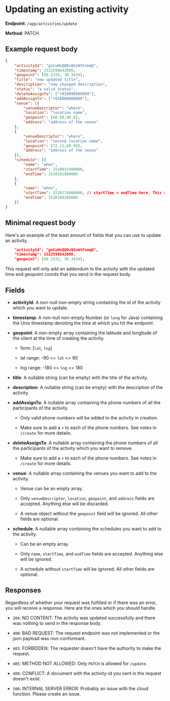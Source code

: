 # Updating an existing activity

**Endpoint**: `/app/activities/update`

**Method**: PATCH

## Example request body

```json
{
    "activityId": "gnCuHnQQOvQGsWtFxmqQ",
    "timestamp": 1522598642000,
    "geopoint": [80.2333, 30.3434],
    "title": "new updated title",
    "description": "new changed description",
    "status": "a valid status",
    "deleteAssignTo": ["+919090909909"],
    "addAssignTo": ["+918080808080"],
    "venue": [{
        "venueDescriptor": "where",
        "location": "location name",
        "geopoint": [80.80,90.0],
        "address": "address of the venue"
    },
    {
        "venueDescriptor": "where",
        "location": "second location name",
        "geopoint": [72.11,90.99],
        "address": "address of the venue"
    }],
    "schedule": [{
        "name": "when",
        "startTime": 1520015400000,
        "endTime": 1520101800000
    },
    {
        "name": "when",
        "startTime": 1520274600000, // startTime > endTime here. This schedule will be ignored
        "endTime": 1520188200000
    }]
}
```

## Minimal request body

Here's an example of the least amount of fields that you can use to update an activity.

```json
    "activityId": "gnCuHnQQOvQGsWtFxmqQ",
    "timestamp": 1522598642000,
    "geopoint": [80.2333, 30.3434],
```

This request will only add an addendum to the activity with the updated time and geopoint coords that you send in the request body.

## Fields

* **activityId**: A non-null non-empty string containing the id of the activity which you want to update.

* **timestamp**: A non-null non-empty Number (or `long` for Java) containing the Unix timestamp denoting the time at which you hit the endpoint.

* **geopoint**: A non-empty array containing the latitude and longitude of the client at the time of creating the activity.

  * form: [`lat`, `lng`]

  * lat range: -90 <= `lat` <= 90

  * lng range: -180 <= `lng` <= 180

* **title**: A nullable string (can be empty) with the title of the activity.

* **description**: A nullable string (can be empty) with the description of the activity.

* **addAssignTo**: A nullable array containing the phone numbers of all the participants of the activity.

  * Only valid phone numbers will be added to the activity in creation.

  * Make sure to add a `+` to each of the phone numbers. See notes in `/create` for more details.

* **deleteAssignTo**: A nullable array containing the phone numbers of all the participants of the activity which you want to remove.

  * Make sure to add a `+` to each of the phone numbers. See notes in `/create` for more details.

* **venue**: A nullable array containing the venues you want to add to the activity.

  * Venue can be an empty array.

  * Only `venueDescriptor`, `location`, `geopoint`, and `address` fields are accepted. Anything else will be discarded.

  * A venue object without the `geopoint` field will be ignored. All other fields are optional.

* **schedule**: A nullable array containing the schedules you want to add to the activity.

  * Can be an empty array.

  * Only `name`, `startTime`, and `endTime` fields are accepted. Anything else will be ignored.

  * A schedule without `startTime` will be ignored. All other fields are optional.

## Responses

Regardless of whether your request was fulfilled or if there was an error, you will receive a response. Here are the ones which you should handle.

* `204`: NO CONTENT: The activity was updated successfully and there was nothing to send in the response body.

* `400`: BAD REQUEST: The request endpoint was not implemented or the json payload was non-conformant.

* `403`: FORBIDDEN: The requester doesn't have the authority to make the request.

* `405`: METHOD NOT ALLOWED: Only `PATCH` is allowed for `/update`.

* `409`: CONFLICT: A document with the activity-id you sent in the request doesn't exist.

* `500`: INTERNAL SERVER ERROR: Probably an issue with the cloud function. Please create an issue.
